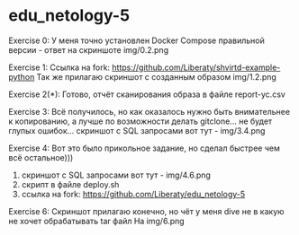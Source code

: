 # edu_netology-5 
Exercise 0:
У меня точно установлен Docker Compose правильной версии - ответ на скриншоте img/0.2.png

Exercise 1:
Ссылка на fork: https://github.com/Liberaty/shvirtd-example-python
Так же прилагаю скриншот с созданным образом img/1.2.png

Exercise 2(*):
Готово, отчёт сканирования образа в файле report-yc.csv

Exercise 3:
Всё получилось, но как оказалось нужно быть внимательнее к копированию, а лучше по возможности делать gitclone...
не будет глупых ошибок... скриншот с SQL запросами вот тут - img/3.4.png

Exercise 4:
Вот это было прикольное задание, но сделал быстрее чем всё остальное))) 
1. скриншот с SQL запросами вот тут - img/4.6.png
2. скрипт в файле deploy.sh
3. ссылка на fork: https://github.com/Liberaty/edu_netology-5

Exercise 6:
Скриншот прилагаю конечно, но чёт у меня dive не в какую не хочет обрабатывать tar файл
На img/6.png


